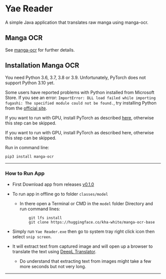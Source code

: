 # Yae Reader

A simple Java application that translates raw manga using manga-ocr.
## Manga OCR
See [manga-ocr](https://github.com/kha-white/manga-ocr) for further details.

## Installation Manga OCR
You need Python 3.6, 3.7, 3.8 or 3.9. Unfortunately, PyTorch does not support Python 3.10 yet.

Some users have reported problems with Python installed from Microsoft Store. If you see an error:
`ImportError: DLL load failed while importing fugashi: The specified module could not be found.`,
try installing Python from the [official site](https://www.python.org/downloads).

If you want to run with GPU, install PyTorch as described [here](https://pytorch.org/get-started/locally/#start-locally),
otherwise this step can be skipped.

If you want to run with GPU, install PyTorch as described here, otherwise this step can be skipped.

Run in command line:

```commandline
pip3 install manga-ocr
```
---
### How to Run App

+ First Download app from releases [v0.1.0](https://github.com/jp319/Yae-Reader/releases/tag/v0.1.0)

+ To run app in offline go to folder `classes/model`
                
    * In there open a Terminal or CMD in the `model` folder Directory and run command lines:
      ```commandline
          git lfs install
          git clone https://huggingface.co/kha-white/manga-ocr-base
       ```
+ Simply run `Yae Reader.exe` then go to system tray right click icon then select `snip screen`.
+ It will extract text from captured image and will open up a browser to translate the text using [DeepL Translator](https://www.deepl.com/translator).
    * Do understand that extracting text from images might take a few more seconds but not very long.
---
